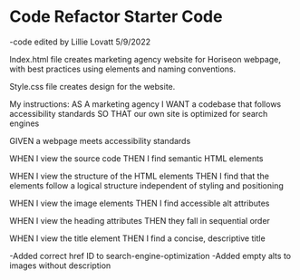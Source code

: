 # Code Refactor Starter Code
-code edited by Lillie Lovatt 5/9/2022

Index.html file creates marketing agency website for Horiseon webpage, with best practices using elements and naming conventions.

Style.css file creates design for the website.


My instructions:
AS A marketing agency
I WANT a codebase that follows accessibility standards
SO THAT our own site is optimized for search engines

GIVEN a webpage meets accessibility standards

WHEN I view the source code
THEN I find semantic HTML elements

WHEN I view the structure of the HTML elements
THEN I find that the elements follow a logical structure 
independent of styling and positioning

WHEN I view the image elements
THEN I find accessible alt attributes

WHEN I view the heading attributes
THEN they fall in sequential order

WHEN I view the title element
THEN I find a concise, descriptive title



-Added correct href ID to search-engine-optimization
-Added empty alts to images without description

